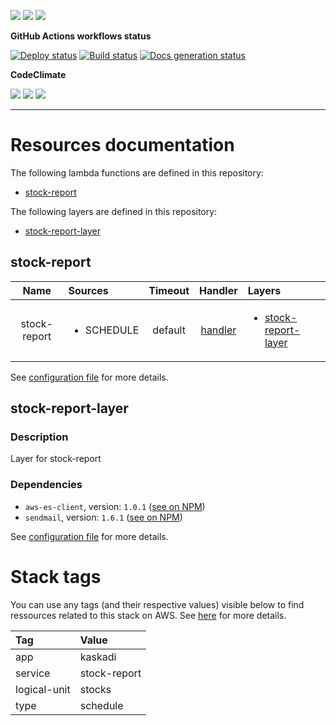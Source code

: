 ![](https://img.shields.io/github/package-json/v/kaskadi/stock-report)
![](https://img.shields.io/badge/code--style-standard-blue)
![](https://img.shields.io/github/license/kaskadi/stock-report?color=blue)

**GitHub Actions workflows status**

[![Deploy status](https://img.shields.io/github/workflow/status/kaskadi/stock-report/deploy?label=deployed&logo=Amazon%20AWS)](https://github.com/kaskadi/stock-report/actions?query=workflow%3Adeploy)
[![Build status](https://img.shields.io/github/workflow/status/kaskadi/stock-report/build?label=build&logo=mocha)](https://github.com/kaskadi/stock-report/actions?query=workflow%3Abuild)
[![Docs generation status](https://img.shields.io/github/workflow/status/kaskadi/stock-report/generate-docs?label=docs&logo=read-the-docs)](https://github.com/kaskadi/stock-report/actions?query=workflow%3Agenerate-docs)

**CodeClimate**

[![](https://img.shields.io/codeclimate/maintainability/kaskadi/stock-report?label=maintainability&logo=Code%20Climate)](https://codeclimate.com/github/kaskadi/stock-report)
[![](https://img.shields.io/codeclimate/tech-debt/kaskadi/stock-report?label=technical%20debt&logo=Code%20Climate)](https://codeclimate.com/github/kaskadi/stock-report)
[![](https://img.shields.io/codeclimate/coverage/kaskadi/stock-report?label=test%20coverage&logo=Code%20Climate)](https://codeclimate.com/github/kaskadi/stock-report)

<!-- You can add badges inside of this section if you'd like -->

****

<!-- automatically generated documentation will be placed in here -->
# Resources documentation

The following lambda functions are defined in this repository:
- [stock-report](#stock-report)

The following layers are defined in this repository:
- [stock-report-layer](#stock-report-layer)

## stock-report <a name="stock-report"></a>

|     Name     | Sources                    | Timeout |            Handler           | Layers                                                      |
| :----------: | :------------------------- | :-----: | :--------------------------: | :---------------------------------------------------------- |
| stock-report | <ul><li>SCHEDULE</li></ul> | default | [handler](./stock-report.js) | <ul><li>[stock-report-layer](#stock-report-layer)</li></ul> |

See [configuration file](./serverless.yml) for more details.

## stock-report-layer <a name="stock-report-layer"></a>

### Description

Layer for stock-report

### Dependencies

- `aws-es-client`, version: `1.0.1` ([see on NPM](https://www.npmjs.com/package/aws-es-client))
- `sendmail`, version: `1.6.1` ([see on NPM](https://www.npmjs.com/package/sendmail))

See [configuration file](./serverless.yml) for more details.

# Stack tags

You can use any tags (and their respective values) visible below to find ressources related to this stack on AWS. See [here](https://docs.amazonaws.cn/en_us/AWSCloudFormation/latest/UserGuide/aws-properties-resource-tags.html) for more details.

| Tag          | Value        |
| :----------- | :----------- |
| app          | kaskadi      |
| service      | stock-report |
| logical-unit | stocks       |
| type         | schedule     |
<!-- automatically generated documentation will be placed in here -->

<!-- You can customize this template as you'd like! -->
